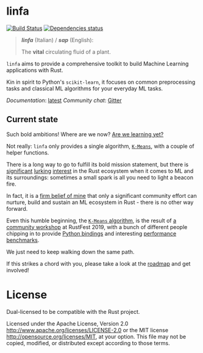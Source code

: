 # linfa

[![Build Status](https://travis-ci.org/rust-ml/linfa.svg?branch=master)](https://travis-ci.org/rust-ml/linfa)
[![Dependencies status](https://deps.rs/repo/github/LukeMathWalker/linfa/status.svg)](https://deps.rs/repo/github/LukeMathWalker/linfa)

> _**linfa**_ (Italian) / _**sap**_ (English):
> 
> The **vital** circulating fluid of a plant.


`linfa` aims to provide a comprehensive toolkit to build Machine Learning applications
with Rust.

Kin in spirit to Python's `scikit-learn`, it focuses on common preprocessing tasks
and classical ML algorithms for your everyday ML tasks.

_Documentation_: [latest](https://docs.rs/linfa)
_Community chat_: [Gitter](https://gitter.im/linfa-ml/community)

## Current state

Such bold ambitions! Where are we now? [Are we learning yet?](http://www.arewelearningyet.com/)

Not really: `linfa` only provides a single algorithm, [`K-Means`](clustering/struct.KMeans.html),
with a couple of helper functions.

There is a long way to go to fulfill its bold mission statement, but there is [significant](https://github.com/rust-ml/discussion/issues/1)
[lurking](https://github.com/rust-lang/wg-governance/issues/11) [interest](https://www.reddit.com/r/rust/comments/dvcvo7/rust_2020_scientific_rust/) in the Rust ecosystem when it comes to ML and its surroundings:
sometimes a small spark is all you need to light a beacon fire.

In fact, it is a [firm belief of mine](https://www.youtube.com/watch?v=odI_LY8AIqo&t=8s) that only a significant community effort can nurture,
build and sustain an ML ecosystem in Rust - there is no other way forward.

Even this humble beginning, the [`K-Means` algorithm](clustering/struct.KMeans.html), is the result of [a community workshop](https://github.com/LukeMathWalker/ndarray-koans) at RustFest 2019,
with a bunch of different people chipping in to provide [Python bindings](https://github.com/LukeMathWalker/linfa-python) and interesting
[performance benchmarks](https://github.com/LukeMathWalker/clustering-benchmarks).

We just need to keep walking down the same path.

If this strikes a chord with you, please take a look at the [roadmap](https://github.com/LukeMathWalker/linfa/issues)
and get involved!

# License
Dual-licensed to be compatible with the Rust project.

Licensed under the Apache License, Version 2.0 http://www.apache.org/licenses/LICENSE-2.0 or the MIT license http://opensource.org/licenses/MIT, at your option. This file may not be copied, modified, or distributed except according to those terms.
